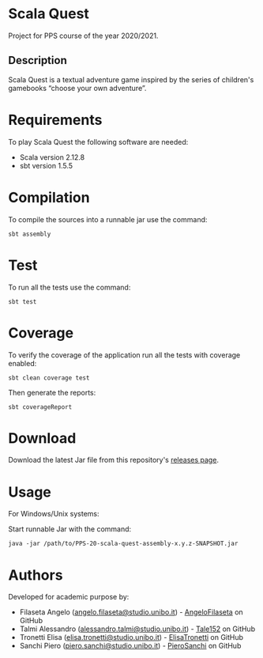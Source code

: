 # Scala Quest
Project for PPS course of the year 2020/2021.

## Description
Scala Quest is a textual adventure game inspired by the series of children's gamebooks “choose your own adventure”.  

# Requirements
To play Scala Quest the following software are needed:

- Scala version 2.12.8
- sbt version 1.5.5

# Compilation
To compile the sources into a runnable jar use the command:
``` shell
sbt assembly
```

# Test

To run all the tests use the command:
``` shell
sbt test
```
# Coverage

To verify the coverage of the application run all the tests with coverage enabled:
``` shell
sbt clean coverage test
```
Then generate the reports:
``` shell
sbt coverageReport
```

# Download
Download the latest Jar file from this repository's [releases page](https://github.com/Tale152/PPS-20-pps-sq/releases).

# Usage
For Windows/Unix systems:

Start runnable Jar with the command:
```shell
java -jar /path/to/PPS-20-scala-quest-assembly-x.y.z-SNAPSHOT.jar
```

# Authors
Developed for academic purpose by:
- Filaseta Angelo (<angelo.filaseta@studio.unibo.it>) - [AngeloFilaseta](https://github.com/AngeloFilaseta) on GitHub
- Talmi Alessandro (<alessandro.talmi@studio.unibo.it>) - [Tale152](https://github.com/Tale152) on GitHub
- Tronetti Elisa (<elisa.tronetti@studio.unibo.it>) - [ElisaTronetti](https://github.com/ElisaTronetti) on GitHub
- Sanchi Piero (<piero.sanchi@studio.unibo.it>) - [PieroSanchi](https://github.com/PieroSanchi) on GitHub